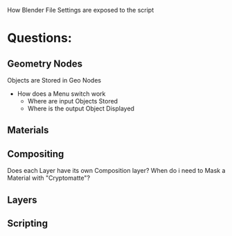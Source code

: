 How Blender File Settings are exposed to the script


# Questions:
## Geometry Nodes
Objects are Stored in Geo Nodes
- How does a Menu switch work
	- Where are input Objects Stored
	- Where is the output Object Displayed

## Materials


## Compositing
Does each Layer have its own Composition layer?
When do i need to Mask a Material with "Cryptomatte"?

## Layers

## Scripting
